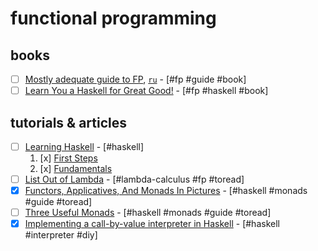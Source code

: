 # functional programming

## books

* [ ] [Mostly adequate guide to FP](https://legacy.gitbook.com/book/mostly-adequate/mostly-adequate-guide/details), [`ru`](https://github.com/MostlyAdequate/mostly-adequate-guide-ru) - [#fp #guide #book]
* [ ] [Learn You a Haskell for Great Good!](http://learnyouahaskell.com/chapters) - [#fp #haskell #book]

## tutorials & articles

* [ ] [Learning Haskell](http://learn.hfm.io/) - [#haskell]
  1.  [x] [First Steps](http://learn.hfm.io/first_steps.html)
  2.  [x] [Fundamentals](http://learn.hfm.io/fundamentals.html)
* [ ] [List Out of Lambda](http://stevelosh.com/blog/2013/03/list-out-of-lambda/) - [#lambda-calculus #fp #toread]
* [x] [Functors, Applicatives, And Monads In Pictures](http://adit.io/posts/2013-04-17-functors,_applicatives,_and_monads_in_pictures.html) - [#haskell #monads #guide #toread]
* [ ] [Three Useful Monads](http://adit.io/posts/2013-06-10-three-useful-monads.html) - [#haskell #monads #guide #toread]
* [x] [Implementing a call-by-value interpreter in Haskell](https://kseo.github.io/posts/2017-01-05-implementing-a-call-by-value-interpreter-in-haskell.html) - [#haskell #interpreter #diy]

